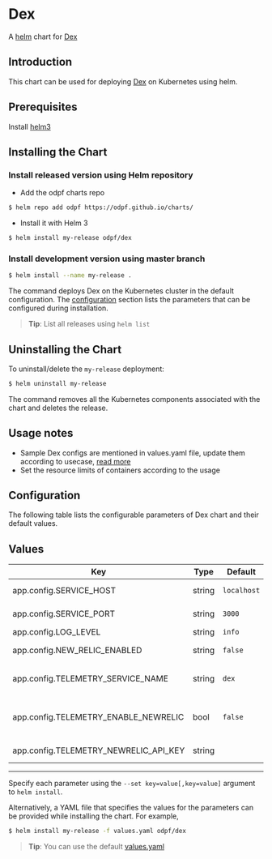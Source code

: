 # Dex

A [helm](https://helm.sh/) chart for [Dex](https://github.com/odpf/dex)

## Introduction

This chart can be used for deploying [Dex](https://github.com/odpf/dex) on Kubernetes using helm.

## Prerequisites

Install [helm3](https://helm.sh/docs/intro/install/#helm)

## Installing the Chart

### Install released version using Helm repository

- Add the odpf charts repo

```bash
$ helm repo add odpf https://odpf.github.io/charts/
```

- Install it with Helm 3

```bash
$ helm install my-release odpf/dex
```

### Install development version using master branch

```bash
$ helm install --name my-release .
```

The command deploys Dex on the Kubernetes cluster in the default configuration. The [configuration](#configuration) section lists the parameters that can be configured during installation.

> **Tip**: List all releases using `helm list`

## Uninstalling the Chart

To uninstall/delete the `my-release` deployment:

```bash
$ helm uninstall my-release
```

The command removes all the Kubernetes components associated with the chart and deletes the release.

## Usage notes

- Sample Dex configs are mentioned in values.yaml file, update them according to usecase, [read more](https://github.com/odpf/dex/blob/main/dex.yaml)
- Set the resource limits of containers according to the usage

## Configuration

The following table lists the configurable parameters of Dex chart and their default values.

## Values

| Key                                   | Type   | Default     | Description                        |
| ------------------------------------- | ------ | ----------- | ---------------------------------- |
| app.config.SERVICE_HOST               | string | `localhost` | service host                       |
| app.config.SERVICE_PORT               | string | `3000`      | service port                       |
| app.config.LOG_LEVEL                  | string | `info`      | log level                          |
| app.config.NEW_RELIC_ENABLED          | string | `false`     | enable newrelic                    |
| app.config.TELEMETRY_SERVICE_NAME     | string | `dex`       | telemetry service name             |
| app.config.TELEMETRY_ENABLE_NEWRELIC  | bool   | `false`     | enable newrelic telemetry exporter |
| app.config.TELEMETRY_NEWRELIC_API_KEY | string |             | newrelic api key                   |

---

Specify each parameter using the `--set key=value[,key=value]` argument to `helm install`.

Alternatively, a YAML file that specifies the values for the parameters can be provided while installing the chart. For example,

```bash
$ helm install my-release -f values.yaml odpf/dex
```

> **Tip**: You can use the default [values.yaml](values.yaml)
